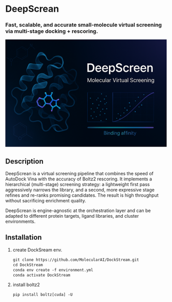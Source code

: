 DeepScrean
==========

### Fast, scalable, and accurate small-molecule virtual screening via multi-stage docking + rescoring.

![DeepScrean](DeepScrean_homepage.png)


Description
-----------

DeepScrean is a virtual screening pipeline that combines the speed of AutoDock Vina with the accuracy of Boltz2 rescoring. It implements a hierarchical (multi-stage) screening strategy: a lightweight first pass aggressively narrows the library, and a second, more expressive stage refines and re-ranks promising candidates. The result is high throughput without sacrificing enrichment quality.

DeepScrean is engine-agnostic at the orchestration layer and can be adapted to different protein targets, ligand libraries, and cluster environments.

Installation
------------

1. create DockSream env.
    ```shell
    git clone https://github.com/MolecularAI/DockStream.git
    cd DockStream 
    conda env create -f environment.yml
    conda activate DockStream
     ```
1. install boltz2
    ```shell
    pip install boltz[cuda] -U
    ```



